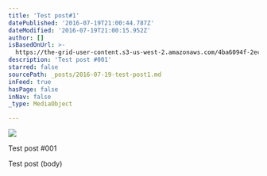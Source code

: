 ```yaml
---
title: 'Test post#1'
datePublished: '2016-07-19T21:00:44.787Z'
dateModified: '2016-07-19T21:00:15.952Z'
author: []
isBasedOnUrl: >-
  https://the-grid-user-content.s3-us-west-2.amazonaws.com/4ba6094f-2ecc-4240-9e05-d5d229b0308a.jpg
description: 'Test post #001'
starred: false
sourcePath: _posts/2016-07-19-test-post1.md
inFeed: true
hasPage: false
inNav: false
_type: MediaObject

---
```

![](https://the-grid-user-content.s3-us-west-2.amazonaws.com/4ba6094f-2ecc-4240-9e05-d5d229b0308a.jpg)

Test post \#001

Test post (body)